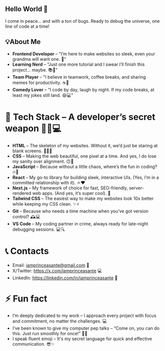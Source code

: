 ## Hello World 👋
I come in peace... and with a ton of bugs. Ready to debug the universe, one line of code at a time!

## 💡About Me
- **Frontend Developer** – "I’m here to make websites so sleek, even your grandma will want one. 👵"
- **Learning Nerd** – "Just one more tutorial and I swear I’ll finish this project... maybe. 📚🔄"
- **Team Player** – "I believe in teamwork, coffee breaks, and sharing memes for productivity. ☕🤝
- **Comedy Lover** – "I code by day, laugh by night. If my code breaks, at least my jokes still land. 😆💻"

# 🔭 Tech Stack – A developer’s secret weapon 🦸‍♂️💻
- **HTML** – The skeleton of my websites. Without it, we’d just be staring at blank screens. 🧑‍💻❌
- **CSS** – Making the web beautiful, one pixel at a time. And yes, I do lose my sanity over alignment. 🙃🎨
- **JavaScript** – Because without a little chaos, where’s the fun in coding? 🔥🤪
- **React** – My go-to library for building sleek, interactive UIs. (Yes, I’m in a committed relationship with it). ⚛️❤️
- **Next.js** – My framework of choice for fast, SEO-friendly, server-rendered web apps. (And yes, it’s super cool). 🚀
- **Tailwind CSS** – The easiest way to make my websites look 10x better while keeping my CSS clean. ✨⚡
- **Git** – Because who needs a time machine when you’ve got version control? 🕰️💻
- **VS Code** – My coding partner in crime, always ready for late-night debugging sessions. 💻🔍

# 📞 Contacts
- Email: iamprinceasante@gmail.com 📧
- X/Twitter: https://x.com/iamprinceasante 💻
- LinkedIn: https://linkedin.com/in/iamprinceasante 🔗

# ⚡ Fun fact
- I’m deeply dedicated to my work – I approach every project with focus and commitment, no matter the challenges. 💻
- I’ve been known to give my computer pep talks – “Come on, you can do this. Just run smoothly for once!” 💪😂
- I speak fluent emoji – It's my secret language for quick and effective communication. 😎✨

